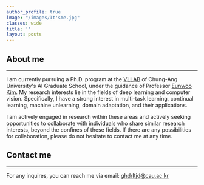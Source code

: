 ```yaml
---
author_profile: true
image: "/images/It'sme.jpg"
classes: wide
title: ''
layout: posts
---
```



## About me
___
I am currently pursuing a Ph.D. program at the [VLLAB](https://vllab.cau.ac.kr/) of Chung-Ang University's AI Graduate School, under the guidance of Professor [Eunwoo Kim](https://vllab.cau.ac.kr/members/professor/). My research interests lie in the fields of deep learning and computer vision. Specifically, I have a strong interest in multi-task learning, continual learning, machine unlearning, domain adaptation, and their applications.<br>


I am actively engaged in research within these areas and actively seeking opportunities to collaborate with individuals who share similar research interests, beyond the confines of these fields. If there are any possibilities for collaboration, please do not hesitate to contact me at any time.



## Contact me
___
For any inquires, you can reach me via email: [ghdrltjd@cau.ac.kr](mailto:ghdrltjd@cau.ac.kr)

